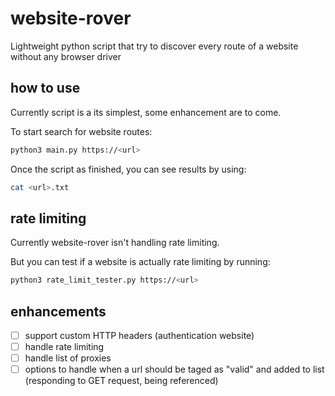 # website-rover
Lightweight python script that try to discover every route of a website without any browser driver

## how to use
Currently script is a its simplest, some enhancement are to come.

To start search for website routes:
```bash
python3 main.py https://<url>
```

Once the script as finished, you can see results by using:
```bash
cat <url>.txt
```

## rate limiting
Currently website-rover isn't handling rate limiting.

But you can test if a website is actually rate limiting by running:
```bash
python3 rate_limit_tester.py https://<url>
```

## enhancements

- [ ] support custom HTTP headers (authentication website)
- [ ] handle rate limiting
- [ ] handle list of proxies
- [ ] options to handle when a url should be taged as "valid" and added to list (responding to GET request, being referenced)
